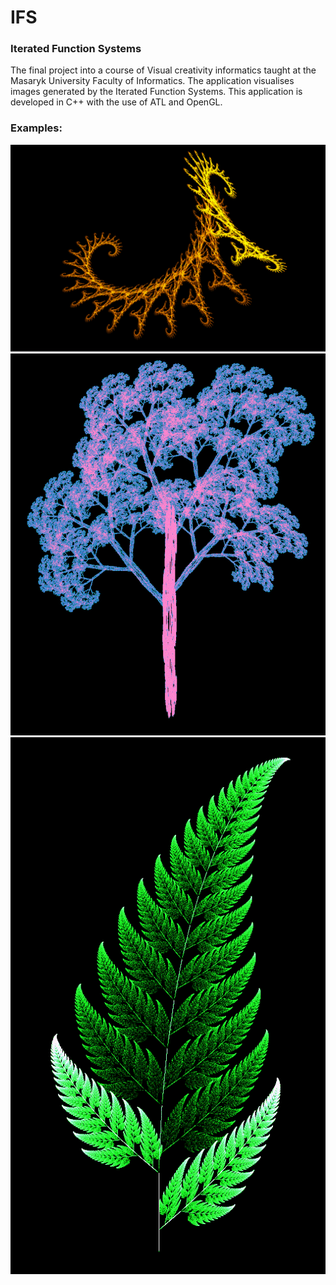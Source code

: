 # IFS
### Iterated Function Systems

The final project into a course of Visual creativity informatics taught at the Masaryk University Faculty of Informatics. The application visualises images generated by the Iterated Function Systems. This application is developed in C++ with the use of ATL and OpenGL.

### Examples:

![](images/dragon.gif?raw=true "Dragon")
![](images/tree.gif?raw=true "Tree")
![](images/fern.gif?raw=true "Fern")
